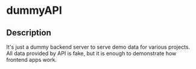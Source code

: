 # dummyAPI

## Description
It's just a dummy backend server to serve demo data for various projects.
All data provided by API is fake, but it is enough to demonstrate how frontend apps work.

